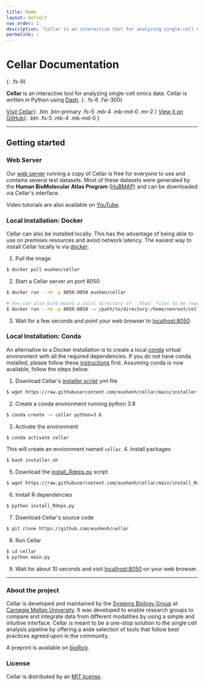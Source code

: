 ```yaml
---
title: Home
layout: default
nav_order: 1
description: "Cellar is an interactive tool for analyzing single-cell omics data."
permalink: /
---
```


# Cellar Documentation
{: .fs-9}

**Cellar** is an interactive tool for analyzing single-cell omics data. Cellar
is written in Python using [Dash](https://plotly.com/dash/).
{: .fs-6 .fw-300}


[Visit Cellar](https://cellar.cmu.hubmapconsortium.org/app/cellar){: .btn .btn-primary .fs-5 .mb-4 .mb-md-0 .mr-2 } [View it on GitHub](https://github.com/euxhenh/cellar){: .btn .fs-5 .mb-4 .mb-md-0 }

---

## Getting started

### Web Server
Our [web server](https://cellar.cmu.hubmapconsortium.org/app/cellar) running
a copy of Cellar is free for everyone to use and contains several test
datasets. Most of these datasets were generated by the
**Human BioMolecular Atlas Program** ([HuBMAP](https://hubmapconsortium.org/))
and can be downloaded via Cellar's interface.

Video tutorials are also available on [YouTube](https://www.youtube.com/playlist?list=PL5sLSLkTYpWgfBQ0M8ObfBIqDMAzx0-D2).

### Local Installation: Docker
Cellar can also be installed locally. This has the advantage of being able
to use on premises resources and avoid network latency. The easiest way
to install Cellar locally is via [docker](https://www.docker.com/).
1. Pull the image
```bash
$ docker pull euxhen/cellar
```
2. Start a Cellar server on port 8050
```bash
$ docker run --rm -p 8050:8050 euxhen/cellar
```
```bash
# You can also bind mount a local directory of `.h5ad` files to be read by Cellar
$ docker run --rm -p 8050:8050 -v /path/to/directory:/home/nonroot/cellar/data euxhen/cellar
```
3. Wait for a few seconds and point your web browser to [localhost:8050](localhost:8050)

### Local Installation: Conda
An alternative to a Docker installation is to create a local
[conda](https://docs.conda.io/en/latest/) virtual environment
with all the required dependencies. If you do not have conda installed, please
follow these [instructions](https://docs.conda.io/projects/conda/en/latest/user-guide/install/index.html) first. Assuming conda is now available, follow the steps below.
1. Download Cellar's [installer script](https://github.com/euxhenh/cellar/blob/main/installer.sh) yml file
```bash
$ wget https://raw.githubusercontent.com/euxhenh/cellar/main/installer.sh
```
2. Create a conda environment running python 3.8
```bash
$ conda create -n cellar python=3.8
```
3. Activate the environment
```bash
$ conda activate cellar
```
This will create an environment named `cellar`.
4. Install packages
```bash
$ bash installer.sh
```
5. Download the [install_Rdeps.py](https://github.com/euxhenh/cellar/blob/main/install_Rdeps.py) script
```bash
$ wget https://raw.githubusercontent.com/euxhenh/cellar/main/install_Rdeps.py
```
6. Install R dependencies
```bash
$ python install_Rdeps.py
```
7. Download Cellar's source code
```bash
$ git clone https://github.com/euxhenh/cellar
```
8. Run Cellar
```bash
$ cd cellar
$ python main.py
```
9. Wait for about 10 seconds and visit [localhost:8050](localhost:8050) on your web browser.

---

### About the project

Cellar is developed and maintained by the
[Systems Biology Group](http://www.sb.cs.cmu.edu/) at
[Carnegie Mellon University](https://www.cmu.edu/). It was developed
to enable research groups to compare and integrate data from different
modalities by using a simple and intuitive interface. Cellar is meant to
be a one-stop solution to the single cell analysis pipeline by offering a
wide selection of tools that follow best practices agreed upon in the community.

A preprint is available on [bioRxiv](https://www.biorxiv.org/content/10.1101/2021.03.19.436162v1?rss=1).

### License

Cellar is distributed by an [MIT license](https://github.com/euxhenh/cellar/blob/main/LICENSE.txt).